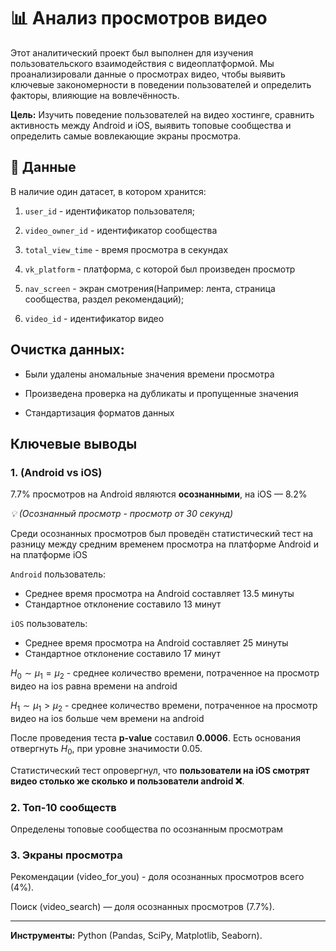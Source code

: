 # 📊 Анализ просмотров видео 

Этот аналитический проект был выполнен для изучения пользовательского взаимодействия с видеоплатформой. Мы проанализировали данные о просмотрах видео, чтобы выявить ключевые закономерности в поведении пользователей и определить факторы, влияющие на вовлечённость.

**Цель:** Изучить поведение пользователей на видео хостинге, сравнить активность между Android и iOS, выявить топовые сообщества и определить самые вовлекающие экраны просмотра.

## 💾 Данные

В наличие один датасет, в котором хранится:
1. `user_id` - идентификатор пользователя;

2. `video_owner_id` - идентификатор сообщества

3. `total_view_time` - время просмотра в секундах

4. `vk_platform` - платформа, с которой был произведен просмотр

5. `nav_screen` - экран смотрения(Например: лента, страница сообщества, раздел рекомендаций);

 6. `video_id` - идентификатор видео

## Очистка данных:

- Были удалены аномальные значения времени просмотра

- Произведена проверка на дубликаты и пропущенные значения

- Стандартизация форматов данных

## **Ключевые выводы**

### **1. (Android vs iOS)**

7.7% просмотров на Android являются **осознанными**, на iOS — 8.2%

*💡 (Осознанный просмотр - просмотр от 30 секунд)*

Среди осознанных просмотров был проведён статистический тест на разницу между средним временем просмотра на платформе Android и на платформе iOS

`Android` пользователь:
- Среднее время просмотра на Android составляет 13.5 минуты
- Стандартное отклонение составило 13 минут

`iOS` пользователь:
- Среднее время просмотра на Android составляет 25 минуты
- Стандартное отклонение составило 17 минут

$H_0 \sim \mu_1 = \mu_2$ - среднее количество времени, потраченное на просмотр видео на ios равна времени на android

$H_1 \sim \mu_1 > \mu_2$ - среднее количество времени, потраченное на просмотр видео на ios больше чем времени на android


После проведения теста **p-value** составил **0.0006**. Есть основания отвергнуть $H_0$, при уровне значимости 0.05.

Статистический тест опровергнул, что **пользователи на iOS смотрят видео столько же сколько и пользователи android ❌**.

### **2. Топ-10 сообществ**

Определены топовые сообщества по осознанным просмотрам

### **3. Экраны просмотра**

Рекомендации (video_for_you) - доля осознанных просмотров всего (4%).

Поиск (video_search) — доля осознанных просмотров (7.7%).

---
**Инструменты:** Python (Pandas, SciPy, Matplotlib, Seaborn).